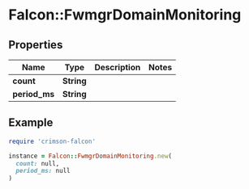 # Falcon::FwmgrDomainMonitoring

## Properties

| Name | Type | Description | Notes |
| ---- | ---- | ----------- | ----- |
| **count** | **String** |  |  |
| **period_ms** | **String** |  |  |

## Example

```ruby
require 'crimson-falcon'

instance = Falcon::FwmgrDomainMonitoring.new(
  count: null,
  period_ms: null
)
```

